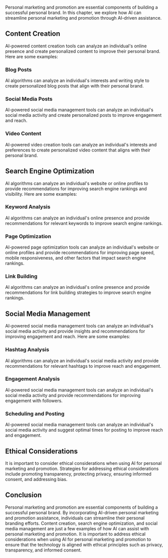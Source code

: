 
Personal marketing and promotion are essential components of building a successful personal brand. In this chapter, we explore how AI can streamline personal marketing and promotion through AI-driven assistance.

Content Creation
----------------

AI-powered content creation tools can analyze an individual's online presence and create personalized content to improve their personal brand. Here are some examples:

### Blog Posts

AI algorithms can analyze an individual's interests and writing style to create personalized blog posts that align with their personal brand.

### Social Media Posts

AI-powered social media management tools can analyze an individual's social media activity and create personalized posts to improve engagement and reach.

### Video Content

AI-powered video creation tools can analyze an individual's interests and preferences to create personalized video content that aligns with their personal brand.

Search Engine Optimization
--------------------------

AI algorithms can analyze an individual's website or online profiles to provide recommendations for improving search engine rankings and visibility. Here are some examples:

### Keyword Analysis

AI algorithms can analyze an individual's online presence and provide recommendations for relevant keywords to improve search engine rankings.

### Page Optimization

AI-powered page optimization tools can analyze an individual's website or online profiles and provide recommendations for improving page speed, mobile responsiveness, and other factors that impact search engine rankings.

### Link Building

AI algorithms can analyze an individual's online presence and provide recommendations for link building strategies to improve search engine rankings.

Social Media Management
-----------------------

AI-powered social media management tools can analyze an individual's social media activity and provide insights and recommendations for improving engagement and reach. Here are some examples:

### Hashtag Analysis

AI algorithms can analyze an individual's social media activity and provide recommendations for relevant hashtags to improve reach and engagement.

### Engagement Analysis

AI-powered social media management tools can analyze an individual's social media activity and provide recommendations for improving engagement with followers.

### Scheduling and Posting

AI-powered social media management tools can analyze an individual's social media activity and suggest optimal times for posting to improve reach and engagement.

Ethical Considerations
----------------------

It is important to consider ethical considerations when using AI for personal marketing and promotion. Strategies for addressing ethical considerations include promoting transparency, protecting privacy, ensuring informed consent, and addressing bias.

Conclusion
----------

Personal marketing and promotion are essential components of building a successful personal brand. By incorporating AI-driven personal marketing and promotion assistance, individuals can streamline their personal branding efforts. Content creation, search engine optimization, and social media management are just a few examples of how AI can assist with personal marketing and promotion. It is important to address ethical considerations when using AI for personal marketing and promotion to ensure that the technology is aligned with ethical principles such as privacy, transparency, and informed consent.

